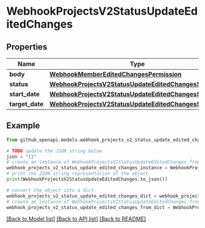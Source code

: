 # WebhookProjectsV2StatusUpdateEditedChanges


## Properties

Name | Type | Description | Notes
------------ | ------------- | ------------- | -------------
**body** | [**WebhookMemberEditedChangesPermission**](WebhookMemberEditedChangesPermission.md) |  | [optional] 
**status** | [**WebhookProjectsV2StatusUpdateEditedChangesStatus**](WebhookProjectsV2StatusUpdateEditedChangesStatus.md) |  | [optional] 
**start_date** | [**WebhookProjectsV2StatusUpdateEditedChangesStartDate**](WebhookProjectsV2StatusUpdateEditedChangesStartDate.md) |  | [optional] 
**target_date** | [**WebhookProjectsV2StatusUpdateEditedChangesStartDate**](WebhookProjectsV2StatusUpdateEditedChangesStartDate.md) |  | [optional] 

## Example

```python
from github_openapi.models.webhook_projects_v2_status_update_edited_changes import WebhookProjectsV2StatusUpdateEditedChanges

# TODO update the JSON string below
json = "{}"
# create an instance of WebhookProjectsV2StatusUpdateEditedChanges from a JSON string
webhook_projects_v2_status_update_edited_changes_instance = WebhookProjectsV2StatusUpdateEditedChanges.from_json(json)
# print the JSON string representation of the object
print(WebhookProjectsV2StatusUpdateEditedChanges.to_json())

# convert the object into a dict
webhook_projects_v2_status_update_edited_changes_dict = webhook_projects_v2_status_update_edited_changes_instance.to_dict()
# create an instance of WebhookProjectsV2StatusUpdateEditedChanges from a dict
webhook_projects_v2_status_update_edited_changes_from_dict = WebhookProjectsV2StatusUpdateEditedChanges.from_dict(webhook_projects_v2_status_update_edited_changes_dict)
```
[[Back to Model list]](../README.md#documentation-for-models) [[Back to API list]](../README.md#documentation-for-api-endpoints) [[Back to README]](../README.md)


